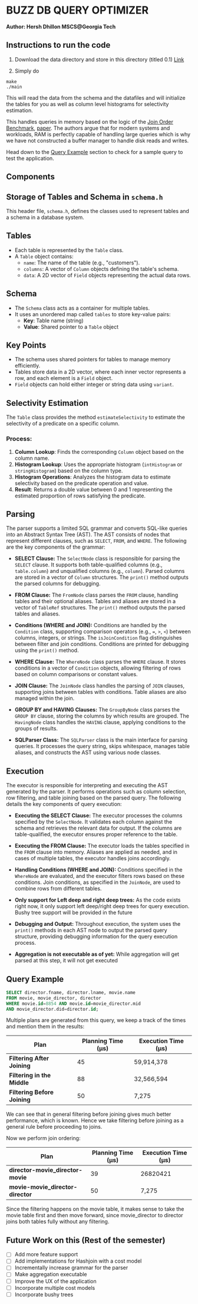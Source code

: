 # BUZZ DB QUERY OPTIMIZER

**Author: Hersh Dhillon MSCS@Georgia Tech**

## Instructions to run the code

1. Download the data directory and store in this directory (titled 0.1)
[Link](https://gtvault-my.sharepoint.com/:f:/g/personal/hdhillon30_gatech_edu/EqgjMTCCexZPnRpI3iB65mIB0nviyqCxdqRmkBIHlfHArA?e=J3imIi)

2. Simply do

```
make
./main
```

This will read the data from the schema and the datafiles and will initialize the tables for you as well as column level histograms for selectivity estimation.

This handles queries in memory based on the logic of the [Join Order Benchmark](https://github.com/gregrahn/join-order-benchmark), [paper](http://www.vldb.org/pvldb/vol9/p204-leis.pdf). 
The authors argue that for modern systems and workloads, RAM is perfectly capable of handling large queries which is why we have not constructed a buffer manager to handle disk reads and writes.

Head down to the [Query Example](https://github.com/hershd23/query_optimization/tree/main/cpp_src#query-example) section to check for a sample query to test the application.


## Components

## Storage of Tables and Schema in `schema.h`

This header file, `schema.h`, defines the classes used to represent tables and a schema in a database system.

## Tables
* Each table is represented by the `Table` class.
* A `Table` object contains:
  * `name`: The name of the table (e.g., "customers").
  * `columns`: A vector of `Column` objects defining the table's schema.
  * `data`: A 2D vector of `Field` objects representing the actual data rows.

## Schema
* The `Schema` class acts as a container for multiple tables.
* It uses an unordered map called `tables` to store key-value pairs:
  * **Key**: Table name (string)
  * **Value**: Shared pointer to a `Table` object

## Key Points
* The schema uses shared pointers for tables to manage memory efficiently.
* Tables store data in a 2D vector, where each inner vector represents a row, and each element is a `Field` object.
* `Field` objects can hold either integer or string data using `variant`.

## Selectivity Estimation

The `Table` class provides the method `estimateSelectivity` to estimate the selectivity of a predicate on a specific column.

### Process:
1. **Column Lookup**: Finds the corresponding `Column` object based on the column name.
2. **Histogram Lookup**: Uses the appropriate histogram (`intHistogram` or `stringHistogram`) based on the column type.
3. **Histogram Operations**: Analyzes the histogram data to estimate selectivity based on the predicate operation and value.
4. **Result**: Returns a double value between 0 and 1 representing the estimated proportion of rows satisfying the predicate.

## Parsing

The parser supports a limited SQL grammar and converts SQL-like queries into an Abstract Syntax Tree (AST). The AST consists of nodes that represent different clauses, such as `SELECT`, `FROM`, and `WHERE`. The following are the key components of the grammar:

* **SELECT Clause:** The `SelectNode` class is responsible for parsing the `SELECT` clause. It supports both table-qualified columns (e.g., `table.column`) and unqualified columns (e.g., `column`). Parsed columns are stored in a vector of `Column` structures. The `print()` method outputs the parsed columns for debugging.

* **FROM Clause:** The `FromNode` class parses the `FROM` clause, handling tables and their optional aliases. Tables and aliases are stored in a vector of `TableRef` structures. The `print()` method outputs the parsed tables and aliases.

* **Conditions (WHERE and JOIN):** Conditions are handled by the `Condition` class, supporting comparison operators (e.g., `=`, `>`, `<`) between columns, integers, or strings. The `isJoinCondition` flag distinguishes between filter and join conditions. Conditions are printed for debugging using the `print()` method.

* **WHERE Clause:** The `WhereNode` class parses the `WHERE` clause. It stores conditions in a vector of `Condition` objects, allowing filtering of rows based on column comparisons or constant values.

* **JOIN Clause:** The `JoinNode` class handles the parsing of `JOIN` clauses, supporting joins between tables with conditions. Table aliases are also managed within the join.

* **GROUP BY and HAVING Clauses:** The `GroupByNode` class parses the `GROUP BY` clause, storing the columns by which results are grouped. The `HavingNode` class handles the `HAVING` clause, applying conditions to the groups of results.

* **SQLParser Class:** The `SQLParser` class is the main interface for parsing queries. It processes the query string, skips whitespace, manages table aliases, and constructs the AST using various node classes.

## Execution

The executor is responsible for interpreting and executing the AST generated by the parser. It performs operations such as column selection, row filtering, and table joining based on the parsed query. The following details the key components of query execution:

* **Executing the SELECT Clause:** The executor processes the columns specified by the `SelectNode`. It validates each column against the schema and retrieves the relevant data for output. If the columns are table-qualified, the executor ensures proper reference to the table.

* **Executing the FROM Clause:** The executor loads the tables specified in the `FROM` clause into memory. Aliases are applied as needed, and in cases of multiple tables, the executor handles joins accordingly.

* **Handling Conditions (WHERE and JOIN):** Conditions specified in the `WhereNode` are evaluated, and the executor filters rows based on these conditions. Join conditions, as specified in the `JoinNode`, are used to combine rows from different tables.

* **Only support for Left deep and right deep trees:** As the code exists right now, it only support left deep/right deep trees for query execution. Bushy tree support will be provided in the future

* **Debugging and Output:** Throughout execution, the system uses the `print()` methods in each AST node to output the parsed query structure, providing debugging information for the query execution process.

* **Aggregation is not executable as of yet:** While aggregation will get parsed at this step, it will not get executed

## Query Example

```sql
SELECT director.fname, director.lname, movie.name 
FROM movie, movie_director, director 
WHERE movie.id=8854 AND movie.id=movie_director.mid 
AND movie_director.did=director.id;
```

Multiple plans are generated from this query, we keep a track of the times and mention them in the results:

| Plan | Planning Time (µs) | Execution Time (µs) |
|------|-------------------|-------------------|
| **Filtering After Joining** | 45 | 59,914,378 |
| **Filtering in the Middle** | 88 | 32,566,594 |
| **Filtering Before Joining** | 50 | 7,275 |

We can see that in general filtering before joining gives much better performance, which is known. Hence we take filtering before joining as a general rule before proceeding to joins.

Now we perform join ordering:

| Plan | Planning Time (µs) | Execution Time (µs) |
|------|-------------------|-------------------|
| **director-movie_director-movie** | 39 | 26820421 |
| **movie-movie_director-director** | 50 | 7,275 |

Since the filtering happens on the movie table, it makes sense to take the movie table first and then move forward, since movie_director to director joins both tables fully without any filtering.

## Future Work on this (Rest of the semester)

- [ ] Add more feature support
- [ ] Add implementations for Hashjoin with a cost model
- [ ] Incrementally increase grammar for the parser
- [ ] Make aggregation executable
- [ ] Improve the UX of the application
- [ ] Incorporate multiple cost models
- [ ] Incorporate bushy trees
